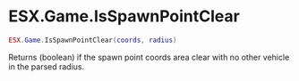 # ESX.Game.IsSpawnPointClear

```lua
ESX.Game.IsSpawnPointClear(coords, radius)
```

Returns (boolean) if the spawn point coords area clear with no other vehicle in the parsed radius.